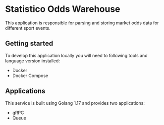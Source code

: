 # Statistico Odds Warehouse

This application is responsible for parsing and storing market odds data for different sport events.

## Getting started
To develop this application locally you will need to following tools and language version installed:
- Docker
- Docker Compose

## Applications
This service is built using Golang 1.17 and provides two applications:

- gRPC
- Queue
